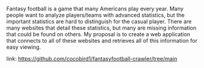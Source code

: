 Fantasy football is a game that many Americans play every year. Many people want to analyze players/teams with advanced statistics, but the important statistics
are hard to distinguish for the casual player. There are many websites that detail these statistics, but many are missing information that could be found on others.
My proposal is to create a web application that connects to all of these websites and retrieves all of this information for easy viewing.

link: https://github.com/cocobird1/fantasyfootball-crawler/tree/main

